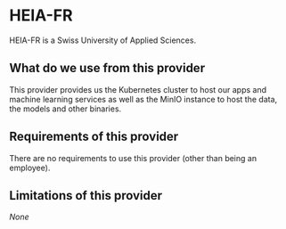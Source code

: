 # HEIA-FR

HEIA-FR is a Swiss University of Applied Sciences.

## What do we use from this provider

This provider provides us the Kubernetes cluster to host our apps and machine learning services as well as the MinIO instance to host the data, the models and other binaries.

## Requirements of this provider

There are no requirements to use this provider (other than being an employee).

## Limitations of this provider

_None_
